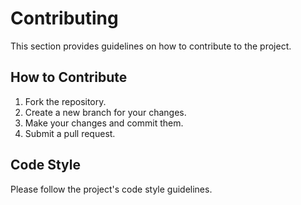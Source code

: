 # Contributing

This section provides guidelines on how to contribute to the project.

## How to Contribute

1.  Fork the repository.
2.  Create a new branch for your changes.
3.  Make your changes and commit them.
4.  Submit a pull request.

## Code Style

Please follow the project's code style guidelines.
